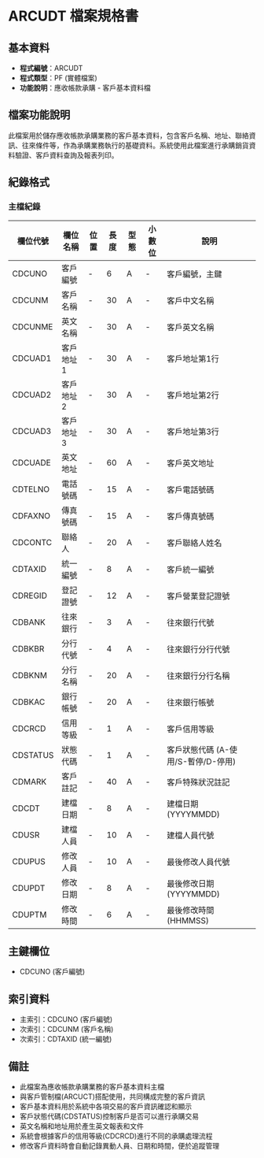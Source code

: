 # ARCUDT 檔案規格書

## 基本資料
* **程式編號**：ARCUDT
* **程式類型**：PF (實體檔案)
* **功能說明**：應收帳款承購 - 客戶基本資料檔

## 檔案功能說明
此檔案用於儲存應收帳款承購業務的客戶基本資料，包含客戶名稱、地址、聯絡資訊、往來條件等，作為承購業務執行的基礎資料。系統使用此檔案進行承購銷貨資料驗證、客戶資料查詢及報表列印。

## 紀錄格式

### 主檔紀錄

| 欄位代號 | 欄位名稱 | 位置 | 長度 | 型態 | 小數位 | 說明 |
|----------|----------|------|------|------|--------|------|
| CDCUNO | 客戶編號 | - | 6 | A | - | 客戶編號，主鍵 |
| CDCUNM | 客戶名稱 | - | 30 | A | - | 客戶中文名稱 |
| CDCUNME | 英文名稱 | - | 30 | A | - | 客戶英文名稱 |
| CDCUAD1 | 客戶地址1 | - | 30 | A | - | 客戶地址第1行 |
| CDCUAD2 | 客戶地址2 | - | 30 | A | - | 客戶地址第2行 |
| CDCUAD3 | 客戶地址3 | - | 30 | A | - | 客戶地址第3行 |
| CDCUADE | 英文地址 | - | 60 | A | - | 客戶英文地址 |
| CDTELNO | 電話號碼 | - | 15 | A | - | 客戶電話號碼 |
| CDFAXNO | 傳真號碼 | - | 15 | A | - | 客戶傳真號碼 |
| CDCONTC | 聯絡人 | - | 20 | A | - | 客戶聯絡人姓名 |
| CDTAXID | 統一編號 | - | 8 | A | - | 客戶統一編號 |
| CDREGID | 登記證號 | - | 12 | A | - | 客戶營業登記證號 |
| CDBANK | 往來銀行 | - | 3 | A | - | 往來銀行代號 |
| CDBKBR | 分行代號 | - | 4 | A | - | 往來銀行分行代號 |
| CDBKNM | 分行名稱 | - | 20 | A | - | 往來銀行分行名稱 |
| CDBKAC | 銀行帳號 | - | 20 | A | - | 往來銀行帳號 |
| CDCRCD | 信用等級 | - | 1 | A | - | 客戶信用等級 |
| CDSTATUS | 狀態代碼 | - | 1 | A | - | 客戶狀態代碼 (A-使用/S-暫停/D-停用) |
| CDMARK | 客戶註記 | - | 40 | A | - | 客戶特殊狀況註記 |
| CDCDT | 建檔日期 | - | 8 | A | - | 建檔日期 (YYYYMMDD) |
| CDUSR | 建檔人員 | - | 10 | A | - | 建檔人員代號 |
| CDUPUS | 修改人員 | - | 10 | A | - | 最後修改人員代號 |
| CDUPDT | 修改日期 | - | 8 | A | - | 最後修改日期 (YYYYMMDD) |
| CDUPTM | 修改時間 | - | 6 | A | - | 最後修改時間 (HHMMSS) |

## 主鍵欄位
* CDCUNO (客戶編號)

## 索引資料
* 主索引：CDCUNO (客戶編號)
* 次索引：CDCUNM (客戶名稱)
* 次索引：CDTAXID (統一編號)

## 備註
* 此檔案為應收帳款承購業務的客戶基本資料主檔
* 與客戶管制檔(ARCUCT)搭配使用，共同構成完整的客戶資訊
* 客戶基本資料用於系統中各項交易的客戶資訊確認和顯示
* 客戶狀態代碼(CDSTATUS)控制客戶是否可以進行承購交易
* 英文名稱和地址用於產生英文報表和文件
* 系統會根據客戶的信用等級(CDCRCD)進行不同的承購處理流程
* 修改客戶資料時會自動記錄異動人員、日期和時間，便於追蹤管理 